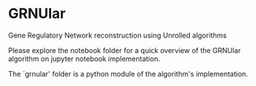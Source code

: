 # GRNUlar
Gene Regulatory Network reconstruction using Unrolled algorithms  

Please explore the notebook folder for a quick overview of the GRNUlar algorithm on jupyter notebook implementation.  

The `grnular' folder is a python module of the algorithm's implementation.  
